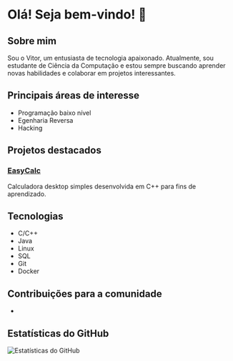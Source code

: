 # Olá! Seja bem-vindo! 👋

## Sobre mim
Sou o Vitor, um entusiasta de tecnologia apaixonado. Atualmente, sou estudante de Ciência da Computação e estou sempre buscando aprender novas habilidades e colaborar em projetos interessantes.

## Principais áreas de interesse
- Programação baixo nível
- Egenharia Reversa
- Hacking

## Projetos destacados
### [EasyCalc](https://github.com/vitorsmp/EasyCalc)
Calculadora desktop simples desenvolvida em C++ para fins de aprendizado.

## Tecnologias
- C/C++
- Java
- Linux
- SQL
- Git
- Docker

## Contribuições para a comunidade
- 

## Estatísticas do GitHub
![Estatísticas do GitHub](https://github-readme-stats.vercel.app/api?username=vitorsmp&show_icons=true&theme=radical)
